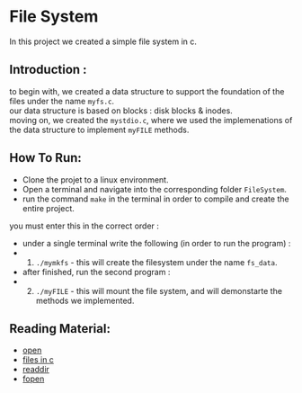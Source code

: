 # File System
In this project we created a simple file system in c. </br>

## Introduction :
to begin with, we created a data structure to support the foundation of the files under the name ``myfs.c``. </br>
our data structure is based on blocks : disk blocks & inodes. </br>
moving on, we created the ``mystdio.c``, where we used the implemenations of the data structure to implement ``myFILE`` methods. </br>

## How To Run:
- Clone the projet to a linux environment. </br>
- Open a terminal and navigate into the corresponding folder ``FileSystem``. </br>
- run the command ``make`` in the terminal in order to compile and create the entire project. </br>

you must enter this in the correct order : </br>
- under a single terminal write the following (in order to run the program) : </br>
- 1. ``./mymkfs`` - this will create the filesystem under the name ``fs_data``. </br>
- after finished, run the second program : </br>
- 2. ``./myFILE`` - this will mount the file system, and will demonstarte the methods we implemented. </br>



## Reading Material:

- [open](https://man7.org/linux/man-pages/man2/open.2.html)
- [files in c](https://www.programiz.com/c-programming/c-file-input-output)
- [readdir](https://man7.org/linux/man-pages/man3/readdir.3.html)
- [fopen](https://www.tutorialspoint.com/c_standard_library/c_function_fopen.htm)

